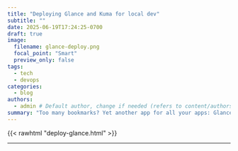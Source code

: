 ```yaml
---
title: "Deploying Glance and Kuma for local dev"
subtitle: ""
date: 2025-06-19T17:24:25-0700
draft: true 
image:
  filename: glance-deploy.png
  focal_point: "Smart"
  preview_only: false
tags:
  - tech
  - devops
categories:
  - blog
authors:
  - admin # Default author, change if needed (refers to content/authors/admin/_index.md)
summary: "Too many bookmarks? Yet another app for all your apps: Glance"
---
```


{{< rawhtml "deploy-glance.html" >}}

---

